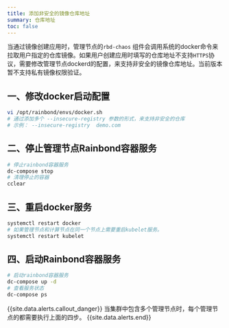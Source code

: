 ```yaml
---
title: 添加非安全的镜像仓库地址
summary: 仓库地址
toc: false
---
```


当通过镜像创建应用时，管理节点的`rbd-chaos` 组件会调用系统的docker命令来拉取用户指定的仓库镜像。如果用户创建应用时填写的仓库地址不支持`HTTPS`协议，需要修改管理节点dockerd的配置，来支持非安全的镜像仓库地址。当前版本暂不支持私有镜像权限验证。

## 一、修改docker启动配置

```bash
vi /opt/rainbond/envs/docker.sh
# 通过添加多个 --insecure-registry 参数的形式，来支持非安全的仓库
# 示例： --insecure-registry  demo.com
```


## 二、停止管理节点Rainbond容器服务

```bash
# 停止rainbond容器服务
dc-compose stop
# 清理停止的容器
cclear
```


## 三、重启docker服务

```bash
systemctl restart docker
# 如果管理节点和计算节点在同一个节点上需要重启kubelet服务。
systemctl restart kubelet
```

## 四、启动Rainbond容器服务

```bash
# 启动rainbond容器服务
dc-compose up -d
# 查看服务状态
dc-compose ps
```

{{site.data.alerts.callout_danger}}
当集群中包含多个管理节点时，每个管理节点的都需要执行上面的四步。
{{site.data.alerts.end}}


